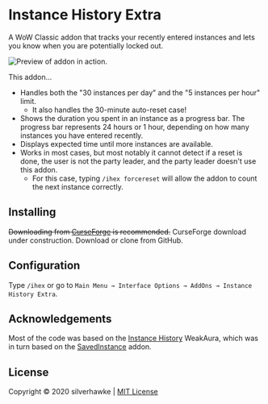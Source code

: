 # Instance History Extra
A WoW Classic addon that tracks your recently entered instances and lets you know when you are potentially locked out.

![Preview of addon in action.](https://silverhawke.s-ul.eu/Kl4116VN)

This addon...

* Handles both the "30 instances per day" and the "5 instances per hour" limit.
  * It also handles the 30-minute auto-reset case!
* Shows the duration you spent in an instance as a progress bar. The progress bar represents 24 hours or 1 hour, depending on how many instances you have entered recently.
* Displays expected time until more instances are available.
* Works in most cases, but most notably it cannot detect if a reset is done, the user is not the party leader, and the party leader doesn't use this addon.
  * For this case, typing `/ihex forcereset` will allow the addon to count the next instance correctly.

## Installing
~~Downloading from [CurseForge](https://www.curseforge.com/wow/addons/instancehistoryextra) is recommended.~~ CurseForge download under construction. Download or clone from GitHub.

## Configuration
Type `/ihex` or go to `Main Menu → Interface Options → AddOns → Instance History Extra`.

## Acknowledgements
Most of the code was based on the [Instance History](https://wago.io/OXlZupyKm) WeakAura, which was in turn based on the [SavedInstance](https://www.curseforge.com/wow/addons/saved_instances) addon.

## License
Copyright © 2020 silverhawke | [MIT License](https://opensource.org/licenses/MIT)
